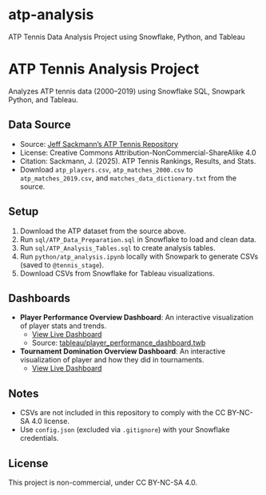 # atp-analysis
ATP Tennis Data Analysis Project using Snowflake, Python, and Tableau

# ATP Tennis Analysis Project

Analyzes ATP tennis data (2000–2019) using Snowflake SQL, Snowpark Python, and Tableau.

## Data Source
- Source: [Jeff Sackmann’s ATP Tennis Repository](https://github.com/JeffSackmann/tennis_atp)
- License: Creative Commons Attribution-NonCommercial-ShareAlike 4.0
- Citation: Sackmann, J. (2025). ATP Tennis Rankings, Results, and Stats.
- Download `atp_players.csv`, `atp_matches_2000.csv` to `atp_matches_2019.csv`, and `matches_data_dictionary.txt` from the source.

## Setup
1. Download the ATP dataset from the source above.
2. Run `sql/ATP_Data_Preparation.sql` in Snowflake to load and clean data.
3. Run `sql/ATP_Analysis_Tables.sql` to create analysis tables.
4. Run `python/atp_analysis.ipynb` locally with Snowpark to generate CSVs (saved to `@tennis_stage`).
5. Download CSVs from Snowflake for Tableau visualizations.

## Dashboards
- **Player Performance Overview Dashboard**: An interactive visualization of player stats and trends.
  - [View Live Dashboard](https://public.tableau.com/views/Player_performance_Dashboard/Player_performance?:language=en-US&:sid=&:redirect=auth&:display_count=n&:origin=viz_share_link)
  - Source: [tableau/player_performance_dashboard.twb](tableau/player_performance_dashboard.twb)
- **Tournament Domination Overview Dashboard**: An interactive visualization of player and how they did in tournaments.
  - [View Live Dashboard](https://public.tableau.com/views/TournamentDominanceDashboardATP2000-2019/Dashboard1?:language=en-US&:sid=&:redirect=auth&:display_count=n&:origin=viz_share_link)

## Notes
- CSVs are not included in this repository to comply with the CC BY-NC-SA 4.0 license.
- Use `config.json` (excluded via `.gitignore`) with your Snowflake credentials.

## License
This project is non-commercial, under CC BY-NC-SA 4.0.

